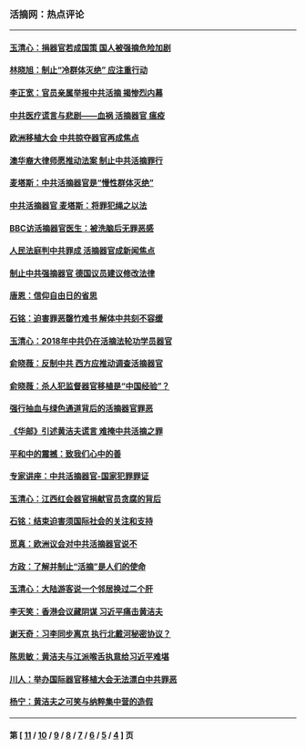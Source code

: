 ### 活摘网：热点评论
---
#### [玉清心：捐器官若成国策 国人被强摘危险加剧](../../pages/nf5879/n12802713.md?06200430) 
#### [林晓旭：制止“冷群体灭绝” 应注重行动](../../pages/nf5879/n12779736.md?06200430) 
#### [李正宽：官员亲属举报中共活摘 揭惨烈内幕](../../pages/nf5879/n12684490.md?06200430) 
#### [中共医疗谎言与悲剧——血祸 活摘器官 瘟疫](../../pages/nf5879/n12372103.md?06200430) 
#### [欧洲移植大会 中共掠夺器官再成焦点](../../pages/nf5879/n11538883.md?06200430) 
#### [澳华裔大律师愿推动法案 制止中共活摘罪行](../../pages/nf5879/n11377039.md?06200430) 
#### [麦塔斯：中共活摘器官是“慢性群体灭绝”](../../pages/nf5879/n11350529.md?06200430) 
#### [中共活摘器官 麦塔斯：将罪犯绳之以法](../../pages/nf5879/n11347973.md?06200430) 
#### [BBC访活摘器官医生：被洗脑后无罪恶感](../../pages/nf5879/n11335935.md?06200430) 
#### [人民法庭判中共罪成 活摘器官成新闻焦点](../../pages/nf5879/n11331578.md?06200430) 
#### [制止中共强摘器官 德国议员建议修改法律](../../pages/nf5879/n11249451.md?06200430) 
#### [唐恩：信仰自由日的省思](../../pages/nf5879/n11003525.md?06200430) 
#### [石铭：迫害罪恶罄竹难书  解体中共刻不容缓](../../pages/nf5879/n10942855.md?06200430) 
#### [玉清心：2018年中共仍在活摘法轮功学员器官](../../pages/nf5879/n10914646.md?06200430) 
#### [俞晓薇：反制中共 西方应推动调查活摘器官](../../pages/nf5879/n10794671.md?06200430) 
#### [俞晓薇：杀人犯监督器官移植是“中国经验”？](../../pages/nf5879/n10466427.md?06200430) 
#### [强行抽血与绿色通道背后的活摘器官罪恶](../../pages/nf5879/n10004708.md?06200430) 
#### [《华邮》引述黄洁夫谎言 难掩中共活摘之罪](../../pages/nf5879/n9642309.md?06200430) 
#### [平和中的震撼：致我们心中的善](../../pages/nf5879/n9021123.md?06200430) 
#### [专家讲座：中共活摘器官-国家犯罪罪证](../../pages/nf5879/n8828153.md?06200430) 
#### [玉清心：江西红会器官捐献官员贪腐的背后](../../pages/nf5879/n8522122.md?06200430) 
#### [石铭：结束迫害须国际社会的关注和支持](../../pages/nf5879/n8443497.md?06200430) 
#### [觅真：欧洲议会对中共活摘器官说不](../../pages/nf5879/n8337486.md?06200430) 
#### [方政：了解并制止“活摘”是人们的使命](../../pages/nf5879/n8329214.md?06200430) 
#### [玉清心：大陆游客说一个邻居换过二个肝](../../pages/nf5879/n8291404.md?06200430) 
#### [李天笑：香港会议藏阴谋 习近平痛击黄洁夫](../../pages/nf5879/n8241459.md?06200430) 
#### [谢天奇：习李同步离京 执行北戴河秘密协议？](../../pages/nf5879/n8230418.md?06200430) 
#### [陈思敏：黄洁夫与江派喉舌执意给习近平难堪](../../pages/nf5879/n8222166.md?06200430) 
#### [川人：举办国际器官移植大会无法漂白中共罪恶](../../pages/nf5879/n8221121.md?06200430) 
#### [杨宁：黄洁夫之可笑与纳粹集中营的造假](../../pages/nf5879/n8219897.md?06200430) 

---
#### 第 [ [11](./11.md?06200430) / [10](./10.md?06200430) / [9](./9.md?06200430) / [8](./8.md?06200430) / [7](./7.md?06200430) / [6](./6.md?06200430) / [5](./5.md?06200430) / [4](./4.md?06200430) ] 页

